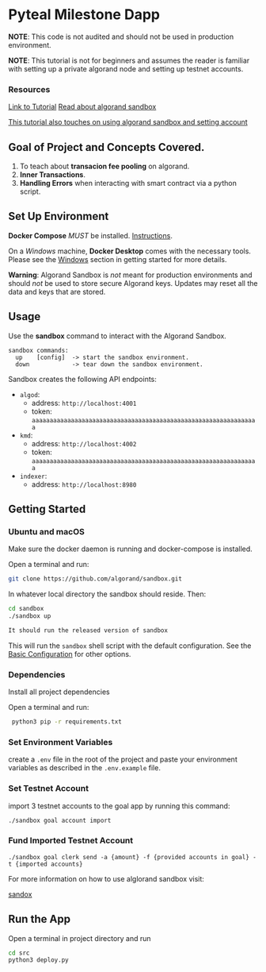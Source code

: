 # Pyteal Milestone Dapp

**NOTE**: This code is not audited and should not be used in production environment.

**NOTE**: This tutorial is not for beginners and assumes the reader is familiar with setting up a private algorand node and setting up testnet accounts.

### Resources
[Link to Tutorial](https://developer.algorand.org/tutorials/milestone-dapp-built-with-pyteal/)
[Read about algorand sandbox](https://developer.algorand.org/tutorials/exploring-the-algorand-sandbox/)

[This tutorial also touches on using algorand sandbox and setting account](https://dappradar.com/blog/introduction-to-algorand-pyteal-smart-signature-development)

## Goal of Project and Concepts Covered.

1. To teach about **transacion fee pooling** on algorand.
2. **Inner Transactions**.
3. **Handling Errors** when interacting with smart contract via a python script.

## Set Up Environment

**Docker Compose** _MUST_ be installed. [Instructions](https://docs.docker.com/compose/install/).

On a _Windows_ machine, **Docker Desktop** comes with the necessary tools. Please see the [Windows](#windows) section in getting started for more details.

**Warning**: Algorand Sandbox is _not_ meant for production environments and should _not_ be used to store secure Algorand keys. Updates may reset all the data and keys that are stored.

## Usage

Use the **sandbox** command to interact with the Algorand Sandbox.

```plain
sandbox commands:
  up    [config]  -> start the sandbox environment.
  down            -> tear down the sandbox environment.
```

Sandbox creates the following API endpoints:

- `algod`:
  - address: `http://localhost:4001`
  - token: `aaaaaaaaaaaaaaaaaaaaaaaaaaaaaaaaaaaaaaaaaaaaaaaaaaaaaaaaaaaaaaaa`
- `kmd`:
  - address: `http://localhost:4002`
  - token: `aaaaaaaaaaaaaaaaaaaaaaaaaaaaaaaaaaaaaaaaaaaaaaaaaaaaaaaaaaaaaaaa`
- `indexer`:
  - address: `http://localhost:8980`

## Getting Started

### Ubuntu and macOS

Make sure the docker daemon is running and docker-compose is installed.

Open a terminal and run:

```bash
git clone https://github.com/algorand/sandbox.git
```

In whatever local directory the sandbox should reside. Then:

```bash
cd sandbox
./sandbox up

It should run the released version of sandbox
```


This will run the `sandbox` shell script with the default configuration. See the [Basic Configuration](#basic-configuration) for other options.

### Dependencies

Install all project dependencies

Open a terminal and run:

```bash
 python3 pip -r requirements.txt
```

### Set Environment Variables

create a ```.env``` file in the root of the project and paste your environment variables as described in the ```.env.example``` file.

### Set Testnet Account

import 3 testnet accounts to the goal app by running this command:
```bash
./sandbox goal account import
```

### Fund Imported Testnet Account

```
./sandbox goal clerk send -a {amount} -f {provided accounts in goal} -t {imported accounts}
```

For more information on how to use alglorand sandbox visit: 

[sandox](https://developer.algorand.org/docs/clis/goal/goal/)

## Run the App
 Open a terminal in project directory and run

 ```bash
 cd src
 python3 deploy.py
 ```
